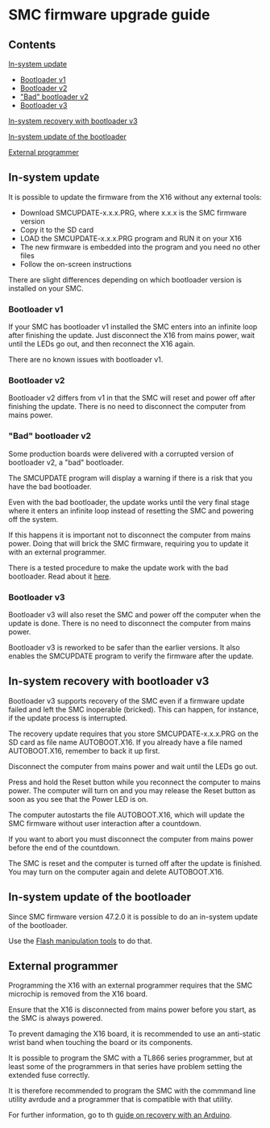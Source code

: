 # SMC firmware upgrade guide

## Contents

[In-system update](#in-system-update)
- [Bootloader v1](#bootloader-v1)
- [Bootloader v2](#bootloader-v2)
- ["Bad" bootloader v2](#bad-bootloader-v2)
- [Bootloader v3](#bootloader-v3)

[In-system recovery with bootloader v3](#in-system-recovery-with-bootloader-v3)

[In-system update of the bootloader](#in-system-update-of-the-bootloader)

[External programmer](#external-programmer)

## In-system update

It is possible to update the firmware from the X16 without any external tools:

- Download SMCUPDATE-x.x.x.PRG, where x.x.x is the SMC firmware version
- Copy it to the SD card
- LOAD the SMCUPDATE-x.x.x.PRG program and RUN it on your X16
- The new firmware is embedded into the program and you need no other files
- Follow the on-screen instructions

There are slight differences depending on which bootloader version
is installed on your SMC.

### Bootloader v1

If your SMC has bootloader v1 installed the SMC enters into an
infinite loop after finishing the update. Just disconnect the X16
from mains power, wait until the LEDs go out, and then reconnect the
X16 again.

There are no known issues with bootloader v1.

### Bootloader v2

Bootloader v2 differs from v1 in that the SMC will reset and power
off after finishing the update. There is no need to disconnect the
computer from mains power.

### "Bad" bootloader v2

Some production boards were delivered with a corrupted version
of bootloader v2, a "bad" bootloader.

The SMCUPDATE program will display a warning if there is a 
risk that you have the bad bootloader.

Even with the bad bootloader, the update works until the very
final stage where it enters an infinite loop instead of resetting
the SMC and powering off the system.

If this happens it is important not to disconnect the computer
from mains power. Doing that will brick the SMC firmware, requiring
you to update it with an external programmer.

There is a tested procedure to make the update work with the
bad bootloader. Read about it [here](update_bad_v2.md).

### Bootloader v3

Bootloader v3 will also reset the SMC and power off the
computer when the update is done. There is no need to
disconnect the computer from mains power.

Bootloader v3 is reworked to be safer than the earlier versions.
It also enables the SMCUPDATE program to verify the firmware
after the update.

## In-system recovery with bootloader v3

Bootloader v3 supports recovery of the SMC even if a
firmware update failed and left the SMC inoperable (bricked).
This can happen, for instance, if the update process is
interrupted.

The recovery update requires that you store SMCUPDATE-x.x.x.PRG
on the SD card as file name AUTOBOOT.X16. If you already
have a file named AUTOBOOT.X16, remember to back it up first.

Disconnect the computer from mains power and wait until
the LEDs go out.

Press and hold the Reset button while you reconnect the
computer to mains power. The computer will turn on and 
you may release the Reset button as soon as you see
that the Power LED is on.

The computer autostarts the file AUTOBOOT.X16, which
will update the SMC firmware without user interaction
after a countdown.

If you want to abort you must disconnect the
computer from mains power before the end of the countdown.

The SMC is reset and the computer is turned off after
the update is finished. You may turn on the computer
again and delete AUTOBOOT.X16.


## In-system update of the bootloader

Since SMC firmware version 47.2.0 it is possible to
do an in-system update of the bootloader.

Use the [Flash manipulation tools](flash_manipulation.md)
to do that.


## External programmer

Programming the X16 with an external programmer
requires that the SMC microchip is removed from the
X16 board.

Ensure that the X16 is disconnected from mains
power before you start, as the SMC is always
powered.

To prevent damaging the X16 board, it is recommended 
to use an anti-static wrist band when touching the board
or its components.

It is possible to program the SMC with a TL866 series
programmer, but at least some of the programmers in that
series have problem setting the extended fuse correctly.

It is therefore recommended to program the SMC
with the commmand line utility avrdude and a 
programmer that is compatible with that utility.

For further information, go to th [guide on recovery with an Arduino](recovery_with_arduino.md).
